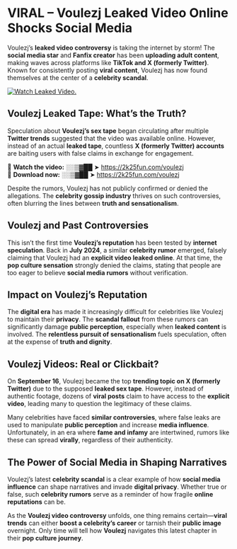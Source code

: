 # VIRAL – Voulezj Leaked Video Online Shocks Social Media 

Voulezj’s **leaked video controversy** is taking the internet by storm! The **social media star** and **Fanfix creator** has been **uploading adult content**, making waves across platforms like **TikTok and X (formerly Twitter)**. Known for consistently posting **viral content**, Voulezj has now found themselves at the center of a **celebrity scandal**.  

[![Watch Leaked Video.](https://miro.medium.com/v2/resize:fit:828/format:webp/1*cilzJN44JGOrTw9NJCrNHA.gif "Watch Leaked Video")](https://2k25fun.com/voulezj)

## **Voulezj Leaked Tape: What’s the Truth?**  
Speculation about **Voulezj’s sex tape** began circulating after multiple **Twitter trends** suggested that the video was available online. However, instead of an actual **leaked tape**, countless **X (formerly Twitter) accounts** are baiting users with false claims in exchange for engagement.  

🔹 **Watch the video:** ░░▒▓██ ➤ https://2k25fun.com/voulezj  
🔹 **Download now:** ░░▒▓██ ➤ https://2k25fun.com/voulezj  

Despite the rumors, Voulezj has not publicly confirmed or denied the allegations. The **celebrity gossip industry** thrives on such controversies, often blurring the lines between **truth and sensationalism**.  

## **Voulezj and Past Controversies**  
This isn’t the first time **Voulezj’s reputation** has been tested by **internet speculation**. Back in **July 2024**, a similar **celebrity rumor** emerged, falsely claiming that Voulezj had an **explicit video leaked online**. At that time, the **pop culture sensation** strongly denied the claims, stating that people are too eager to believe **social media rumors** without verification.  

## **Impact on Voulezj’s Reputation**  
The **digital era** has made it increasingly difficult for celebrities like Voulezj to maintain their **privacy**. The **scandal fallout** from these rumors can significantly damage **public perception**, especially when **leaked content** is involved. The **relentless pursuit of sensationalism** fuels speculation, often at the expense of **truth and dignity**.  

## **Voulezj Videos: Real or Clickbait?**  
On **September 16**, Voulezj became the top **trending topic on X (formerly Twitter)** due to the supposed **leaked sex tape**. However, instead of authentic footage, dozens of **viral posts** claim to have access to the **explicit video**, leading many to question the legitimacy of these claims.  

Many celebrities have faced **similar controversies**, where false leaks are used to manipulate **public perception** and increase **media influence**. Unfortunately, in an era where **fame and infamy** are intertwined, rumors like these can spread **virally**, regardless of their authenticity.  

## **The Power of Social Media in Shaping Narratives**  
Voulezj’s latest **celebrity scandal** is a clear example of how **social media influence** can shape narratives and invade **digital privacy**. Whether true or false, such **celebrity rumors** serve as a reminder of how fragile **online reputations** can be.  

As the **Voulezj video controversy** unfolds, one thing remains certain—**viral trends** can either **boost a celebrity’s career** or tarnish their **public image** overnight. Only time will tell how **Voulezj** navigates this latest chapter in their **pop culture journey**. 